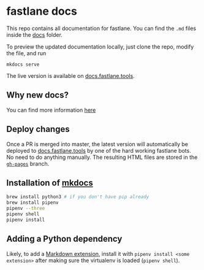 # fastlane docs

This repo contains all documentation for fastlane. You can find the `.md` files inside the [docs](docs) folder.

To preview the updated documentation locally, just clone the repo, modify the file, and run

```
mkdocs serve
```

The live version is available on [docs.fastlane.tools](https://docs.fastlane.tools).

## Why new docs?

You can find more information [here](https://github.com/fastlane/docs/issues/5)

## Deploy changes

Once a PR is merged into master, the latest version will automatically be deployed to [docs.fastlane.tools](https://docs.fastlane.tools) by one of the hard working fastlane bots. No need to do anything manually. The resulting HTML files are stored in the [`gh-pages`](https://github.com/fastlane/docs/tree/gh-pages) branch.

## Installation of [mkdocs](http://www.mkdocs.org/)

```sh
brew install python3 # if you don't have pip already
brew install pipenv
pipenv --three
pipenv shell
pipenv install
```

## Adding a Python dependency

Likely, to add a [Markdown extension](https://pythonhosted.org/Markdown/extensions/), install it with `pipenv install <some extension>` after making sure the virtualenv is loaded (`pipenv shell`).
